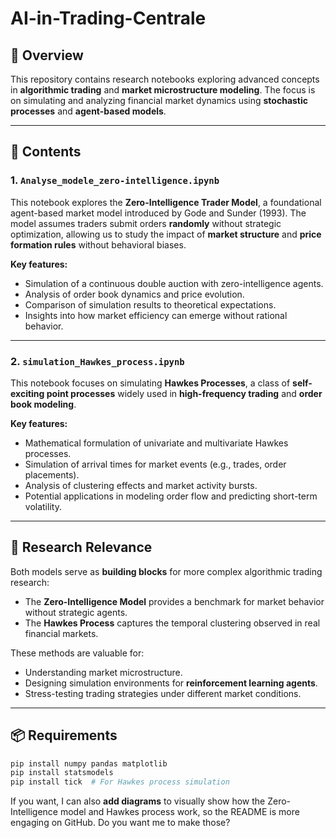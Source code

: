 
# AI-in-Trading-Centrale

## 📌 Overview

This repository contains research notebooks exploring advanced concepts in **algorithmic trading** and **market microstructure modeling**.
The focus is on simulating and analyzing financial market dynamics using **stochastic processes** and **agent-based models**.

---

## 📂 Contents

### 1. `Analyse_modele_zero-intelligence.ipynb`

This notebook explores the **Zero-Intelligence Trader Model**, a foundational agent-based market model introduced by Gode and Sunder (1993).
The model assumes traders submit orders **randomly** without strategic optimization, allowing us to study the impact of **market structure** and **price formation rules** without behavioral biases.

**Key features:**

* Simulation of a continuous double auction with zero-intelligence agents.
* Analysis of order book dynamics and price evolution.
* Comparison of simulation results to theoretical expectations.
* Insights into how market efficiency can emerge without rational behavior.

---

### 2. `simulation_Hawkes_process.ipynb`

This notebook focuses on simulating **Hawkes Processes**, a class of **self-exciting point processes** widely used in **high-frequency trading** and **order book modeling**.

**Key features:**

* Mathematical formulation of univariate and multivariate Hawkes processes.
* Simulation of arrival times for market events (e.g., trades, order placements).
* Analysis of clustering effects and market activity bursts.
* Potential applications in modeling order flow and predicting short-term volatility.

---

## 🎯 Research Relevance

Both models serve as **building blocks** for more complex algorithmic trading research:

* The **Zero-Intelligence Model** provides a benchmark for market behavior without strategic agents.
* The **Hawkes Process** captures the temporal clustering observed in real financial markets.

These methods are valuable for:

* Understanding market microstructure.
* Designing simulation environments for **reinforcement learning agents**.
* Stress-testing trading strategies under different market conditions.

---

## 📦 Requirements

```bash
pip install numpy pandas matplotlib
pip install statsmodels
pip install tick  # For Hawkes process simulation
```


If you want, I can also **add diagrams** to visually show how the Zero-Intelligence model and Hawkes process work, so the README is more engaging on GitHub.
Do you want me to make those?

